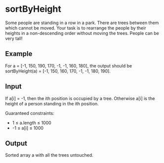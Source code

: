 # sortByHeight
Some people are standing in a row in a park. There are trees between them which cannot be moved. Your task is to rearrange the people by their heights in a non-descending order without moving the trees. People can be very tall!

## Example
For a = [-1, 150, 190, 170, -1, -1, 160, 180], the output should be
sortByHeight(a) = [-1, 150, 160, 170, -1, -1, 180, 190].

## Input
If a[i] = -1, then the ith position is occupied by a tree. Otherwise a[i] is the height of a person standing in the ith position.

Guaranteed constraints:
- 1 ≤ a.length ≤ 1000
- -1 ≤ a[i] ≤ 1000

## Output
Sorted array a with all the trees untouched.
